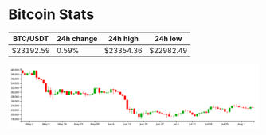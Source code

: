 # Bitcoin Stats

BTC/USDT|24h change|24h high|24h low|
|---|---|---|---|
|$23192.59|0.59%|$23354.36|$22982.49|

<img src="./chart.svg">
